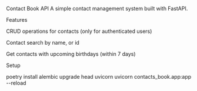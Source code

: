 Contact Book API
A simple contact management system built with FastAPI.

Features

CRUD operations for contacts (only for authenticated users)

Contact search by name, or id

Get contacts with upcoming birthdays (within 7 days)

Setup

poetry install
alembic upgrade head
uvicorn uvicorn contacts_book.app:app --reload
